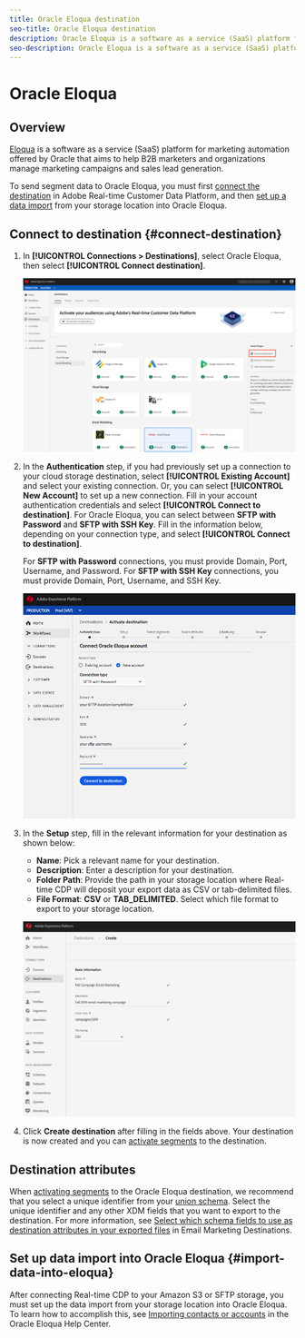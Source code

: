 ```yaml
---
title: Oracle Eloqua destination
seo-title: Oracle Eloqua destination
description: Oracle Eloqua is a software as a service (SaaS) platform for marketing automation offered by Oracle that aims to help B2B marketers and organizations manage marketing campaigns and sales lead generation.
seo-description: Oracle Eloqua is a software as a service (SaaS) platform for marketing automation offered by Oracle that aims to help B2B marketers and organizations manage marketing campaigns and sales lead generation.
---
```


# Oracle Eloqua

## Overview

[Eloqua](https://www.oracle.com/marketingcloud/products/marketing-automation/) is a software as a service (SaaS) platform for marketing automation offered by Oracle that aims to help B2B marketers and organizations manage marketing campaigns and sales lead generation.

To send segment data to Oracle Eloqua, you must first [connect the destination](#connect-destination) in Adobe Real-time Customer Data Platform, and then [set up a data import](#import-data-into-eloqua) from your storage location into Oracle Eloqua.

## Connect to destination {#connect-destination}

1. In **[!UICONTROL Connections > Destinations]**, select Oracle Eloqua, then select **[!UICONTROL Connect destination]**.

    ![Connect to Eloqua](/help/rtcdp/destinations/assets/connect-oracle-eloqua.png)

2. In the **Authentication** step, if you had previously set up a connection to your cloud storage destination, select **[!UICONTROL Existing Account]** and select your existing connection. Or, you can select **[!UICONTROL New Account]** to set up a new connection. Fill in your account authentication credentials and select **[!UICONTROL Connect to destination]**. For Oracle Eloqua, you can select between **SFTP with Password** and **SFTP with SSH Key**. Fill in the information below, depending on your connection type, and select **[!UICONTROL Connect to destination]**.

    For **SFTP with Password** connections, you must provide Domain, Port, Username, and Password.
    For **SFTP with SSH Key** connections, you must provide Domain, Port, Username, and SSH Key.

    ![Set up Eloqua wizard](/help/rtcdp/destinations/assets/eloqua-authentication.png)

3. In the **Setup** step, fill in the relevant information for your destination as shown below: 
   * **Name**: Pick a relevant name for your destination.
   * **Description**: Enter a description for your destination.
   * **Folder Path**: Provide the path in your storage location where Real-time CDP will deposit your export data as CSV or tab-delimited files.
   * **File Format**: **CSV** or **TAB_DELIMITED**. Select which file format to export to your storage location.

    ![Eloqua basic information](/help/rtcdp/destinations/assets/eloqua-basic-information.png)

4. Click **Create destination** after filling in the fields above. Your destination is now created and you can [activate segments](/help/rtcdp/destinations/activate-destinations.md) to the destination.

## Destination attributes

When [activating segments](/help/rtcdp/destinations/activate-destinations.md) to the Oracle Eloqua destination, we recommend that you select a unique identifier from your [union schema](https://www.adobe.io/apis/experienceplatform/home/profile-identity-segmentation/profile-identity-segmentation-services.html#!api-specification/markdown/narrative/technical_overview/unified_profile_architectural_overview/unified_profile_architectural_overview.md). Select the unique identifier and any other XDM fields that you want to export to the destination. For more information, see [Select which schema fields to use as destination attributes in your exported files](/help/rtcdp/destinations/email-marketing-destinations.md#destination-attributes) in Email Marketing Destinations.

## Set up data import into Oracle Eloqua {#import-data-into-eloqua}

After connecting Real-time CDP to your Amazon S3 or SFTP storage, you must set up the data import from your storage location into Oracle Eloqua. To learn how to accomplish this, see [Importing contacts or accounts](https://docs.oracle.com/cloud/latest/marketingcs_gs/OMCAA/Help/DataImportExport/Tasks/ImportingContactsOrAccounts.htm) in the Oracle Eloqua Help Center.